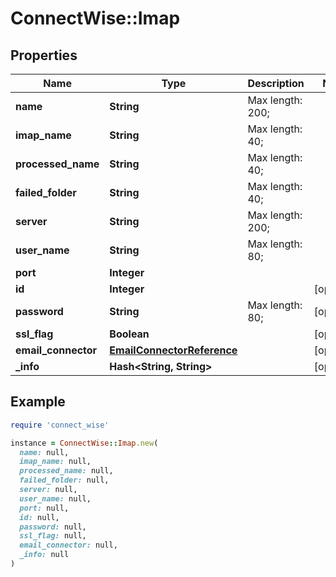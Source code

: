 # ConnectWise::Imap

## Properties

| Name | Type | Description | Notes |
| ---- | ---- | ----------- | ----- |
| **name** | **String** |  Max length: 200; |  |
| **imap_name** | **String** |  Max length: 40; |  |
| **processed_name** | **String** |  Max length: 40; |  |
| **failed_folder** | **String** |  Max length: 40; |  |
| **server** | **String** |  Max length: 200; |  |
| **user_name** | **String** |  Max length: 80; |  |
| **port** | **Integer** |  |  |
| **id** | **Integer** |  | [optional] |
| **password** | **String** |  Max length: 80; | [optional] |
| **ssl_flag** | **Boolean** |  | [optional] |
| **email_connector** | [**EmailConnectorReference**](EmailConnectorReference.md) |  | [optional] |
| **_info** | **Hash&lt;String, String&gt;** |  | [optional] |

## Example

```ruby
require 'connect_wise'

instance = ConnectWise::Imap.new(
  name: null,
  imap_name: null,
  processed_name: null,
  failed_folder: null,
  server: null,
  user_name: null,
  port: null,
  id: null,
  password: null,
  ssl_flag: null,
  email_connector: null,
  _info: null
)
```

